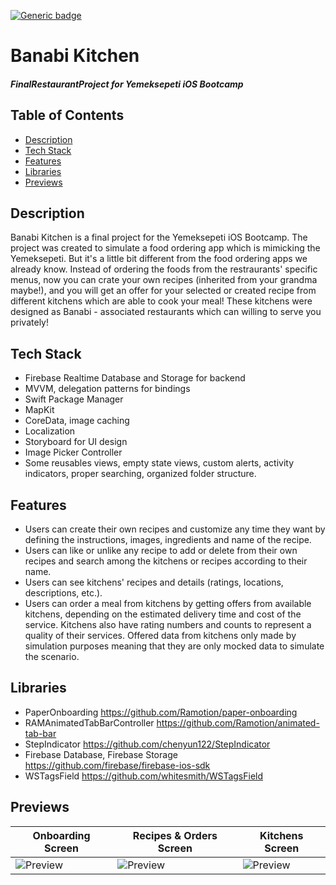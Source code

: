  [![Generic badge](https://img.shields.io/badge/Language-Swift-red.svg)](https://developer.apple.com/swift/)

# Banabi Kitchen 
#### *FinalRestaurantProject for Yemeksepeti iOS Bootcamp*

## Table of Contents
- <a href="#description">Description</a>
- <a href="#tech-stack">Tech Stack</a>
- <a href="#features">Features</a>
- <a href="libraries">Libraries</a>
- <a href="#previews">Previews</a>

## Description

Banabi Kitchen is a final project for the Yemeksepeti iOS Bootcamp. The project was created to simulate a food ordering app which is mimicking the Yemeksepeti. But it's a little bit different from the food ordering apps we already know. Instead of ordering the foods from the restraurants' specific menus, now you can crate your own recipes (inherited from your grandma maybe!), and you will get an offer for your selected or created recipe from different kitchens which are able to cook your meal! These kitchens were designed as Banabi - associated restaurants which can willing to serve you privately! 

## Tech Stack

* Firebase Realtime Database and Storage for backend
* MVVM, delegation patterns for bindings 
* Swift Package Manager
* MapKit
* CoreData, image caching
* Localization 
* Storyboard for UI design
* Image Picker Controller
* Some reusables views, empty state views, custom alerts, activity indicators, proper searching, organized folder structure.


## Features

* Users can create their own recipes and customize any time they want by defining the instructions, images, ingredients and name of the recipe. 
* Users can like or unlike any recipe to add or delete from their own recipes and search among the kitchens or recipes according to their name.
* Users can see kitchens' recipes and details (ratings, locations, descriptions, etc.).
* Users can order a meal from kitchens by getting offers from available kitchens, depending on the estimated delivery time and cost of the service. Kitchens also have rating numbers and counts to represent a quality of their services. Offered data from kitchens only made by simulation purposes meaning that they are only mocked data to simulate the scenario.

## Libraries

* PaperOnboarding https://github.com/Ramotion/paper-onboarding
* RAMAnimatedTabBarController https://github.com/Ramotion/animated-tab-bar
* StepIndicator https://github.com/chenyun122/StepIndicator
* Firebase Database, Firebase Storage https://github.com/firebase/firebase-ios-sdk
* WSTagsField https://github.com/whitesmith/WSTagsField

## Previews 

| Onboarding Screen | Recipes & Orders Screen | Kitchens Screen |   
| --- | --- | --- | 
| ![Preview](gifs/recipes.gif) | ![Preview](gifs/order.gif) | ![Preview](gifs/kitchens.gif) | 








